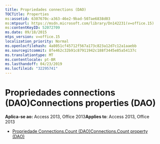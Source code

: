 ```yaml
---
title: Propriedades connections (DAO)
TOCTitle: Properties
ms:assetid: 6307670c-a363-46e2-9bad-507ae6838d03
ms:mtpsurl: https://msdn.microsoft.com/library/Dn142231(v=office.15)
ms:contentKeyID: 52072709
ms.date: 09/18/2015
mtps_version: v=office.15
localization_priority: Normal
ms.openlocfilehash: 4a8051cf45712f567a173c823a12d7c12a1aaebb
ms.sourcegitcommit: 8fe462c32b91c87911942c188f3445e85a54137c
ms.translationtype: MT
ms.contentlocale: pt-BR
ms.lasthandoff: 04/23/2019
ms.locfileid: "32295741"
---
```

# <a name="connections-properties-dao"></a><span data-ttu-id="8ddb9-102">Propriedades connections (DAO)</span><span class="sxs-lookup"><span data-stu-id="8ddb9-102">Connections properties (DAO)</span></span>

<span data-ttu-id="8ddb9-103">**Aplica-se ao:** Access 2013, Office 2013</span><span class="sxs-lookup"><span data-stu-id="8ddb9-103">**Applies to**: Access 2013, Office 2013</span></span>

- [<span data-ttu-id="8ddb9-104">Propriedade Connections.Count (DAO)</span><span class="sxs-lookup"><span data-stu-id="8ddb9-104">Connections.Count property (DAO)</span></span>](connections-count-property-dao.md)

